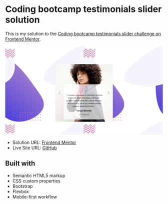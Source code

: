 <h1>Coding bootcamp testimonials slider solution</h1>

This is my solution to the [Coding bootcamp testimonials slider challenge on Frontend Mentor](https://www.frontendmentor.io/challenges/coding-bootcamp-testimonials-slider-4FNyLA8JL).



<img src="images/site-image.png"></img>



- Solution URL: [Frontend Mentor](https://www.frontendmentor.io/solutions/coding-bootcamp-testimonials-slider-using-bootstrap-ekioMHi5DB)
- Live Site URL: [GitHub](https://kalebemax.github.io/coding-bootcamp-testimonials-slider-master/)



<h2>Built with</h2>

- Semantic HTML5 markup
- CSS custom properties
- Bootstrap
- Flexbox
- Mobile-first workflow

